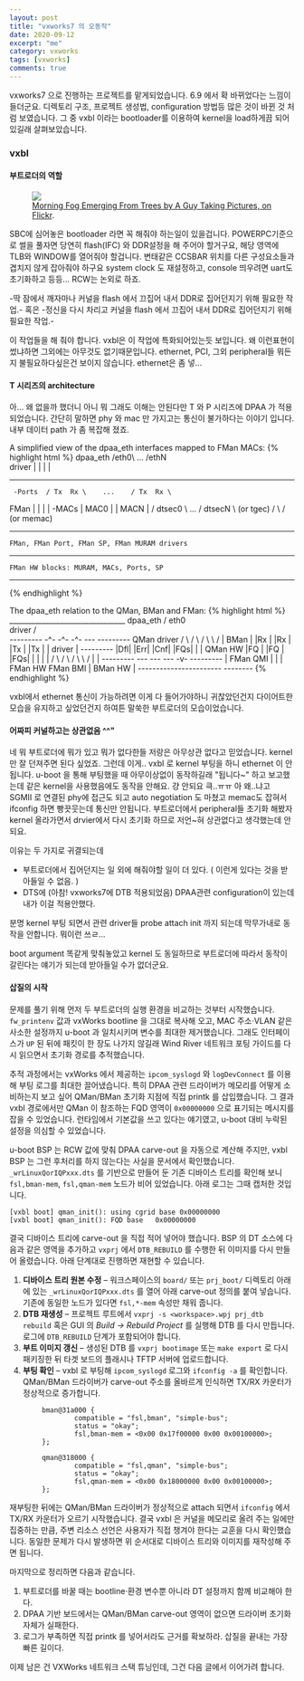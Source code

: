 ```yaml
---
layout: post
title: "vxworks7 의 오동작"
date: 2020-09-12
excerpt: "me"
category: vxworks
tags: [vxworks]
comments: true
---
```


vxworks7 으로 진행하는 프로젝트를 맡게되었습니다.
6.9 에서 확 바뀌었다는 느낌이 들더군요. 디렉토리 구조, 프로젝트 생성법, 
configuration 방법등 많은 것이 바뀐 것 처럼 보였습니다.
그 중 vxbl 이라는 bootloader를 이용하여 kernel을 load하게끔 되어있길래 살펴보았습니다.


### vxbl

#### 부트로더의 역할

<figure>
	<a href="http://farm9.staticflickr.com/8426/7758832526_cc8f681e48_b.jpg"><img src="http://farm9.staticflickr.com/8426/7758832526_cc8f681e48_c.jpg"></a>
	<figcaption><a href="http://www.flickr.com/photos/80901381@N04/7758832526/" title="Morning Fog Emerging From Trees by A Guy Taking Pictures, on Flickr">Morning Fog Emerging From Trees by A Guy Taking Pictures, on Flickr</a>.</figcaption>
</figure>

SBC에 심어놓은 bootloader 라면 꼭 해줘야 하는일이 있을겁니다. POWERPC기준으로 썰을 풀자면
당연히 flash(IFC) 와 DDR설정을 해 주어야 할거구요, 해당 영역에 TLB와 WINDOW를 열어줘야 할겁니다.
변태같은 CCSBAR 위치를 다른 구성요소들과 겹치지 않게 잡아줘야 하구요 system clock 도 재설정하고, console 띄우려면 uart도 초기화하고 등등... RCW는 논외로 하죠. 

-딱 잠에서 깨자마나 커널을 flash 에서 끄집어 내서 DDR로 집어던지기 위해 필요한 작업.- 혹은
-정신을 다시 차리고 커널을 flash 에서 끄집어 내서 DDR로 집어던지기 위해 필요한 작업.- 

이 작업들을 해 줘야 합니다. vxbl은 이 작업에 특화되어있는듯 보입니다. 
왜 이런표현이 썼냐하면 그외에는 아무것도 없기때문입니다.
ethernet, PCI, 그외 peripheral들 뭐든지 불필요하다싶은건 보이지 않습니다. ethernet은 좀 넣...


#### T 시리즈의 architecture

아... 왜 없을까 했더니 아니 뭐 그래도 이해는 안된다만 T 와 P 시리즈에 DPAA 가 적용되었습니다. 
간단히 말하면 phy 와 mac 만 가지고는 통신이 불가하다는 이야기 입니다. 
내부 데이터 path 가 좀 복잡해 졌죠. 

A simplified view of the dpaa_eth interfaces mapped to FMan MACs:
{% highlight html %}
dpaa_eth       /eth0\     ...       /ethN\
driver        |      |             |      |
-------------   ----   -----------   ----   -------------
     -Ports  / Tx  Rx \    ...    / Tx  Rx \
FMan        |          |         |          |
     -MACs  |   MAC0   |         |   MACN   |
           /   dtsec0   \  ...  /   dtsecN   \ (or tgec)
          /              \     /              \(or memac)
---------  --------------  ---  --------------  ---------
    FMan, FMan Port, FMan SP, FMan MURAM drivers
---------------------------------------------------------
    FMan HW blocks: MURAM, MACs, Ports, SP
---------------------------------------------------------
{% endhighlight %}


The dpaa_eth relation to the QMan, BMan and FMan:
{% highlight html %}
            ________________________________
dpaa_eth   /            eth0                \
driver    /                                  \
---------   -^-   -^-   -^-   ---    ---------
QMan driver / \   / \   / \  \   /  | BMan    |
           |Rx | |Rx | |Tx | |Tx |  | driver  |
---------  |Dfl| |Err| |Cnf| |FQs|  |         |
QMan HW    |FQ | |FQ | |FQs| |   |  |         |
           /   \ /   \ /   \  \ /   |         |
---------   ---   ---   ---   -v-    ---------
          |        FMan QMI         |         |
          | FMan HW       FMan BMI  | BMan HW |
            -----------------------   --------
{% endhighlight %}
			
vxbl에서 ethernet 통신이 가능하려면 이게 다 들어가야하니 귀찮았던건지 다이어트한 모습을 유지하고 싶었던건지
하여튼 말쑥한 부트로더의 모습이었습니다.


#### 어짜피 커널하고는 상관없음 ^^"
네 뭐 부트로더에 뭐가 있고 뭐가 없다한들 저랑은 아무상관 없다고 믿었습니다.
kernel 만 잘 던져주면 된다 싶었죠. 
그런데 이게.. vxbl 로 kernel 부팅을 하니 ethernet 이 안됩니다. 
u-boot 을 통해 부팅했을 때 아무이상없이 동작하길래 "됩니다~" 하고 보고했는데
같은 kernel을 사용했음에도 동작을 안해요. 걍 안되요 
큭..ㅠㅠ 아 왜..냐고 
SGMII 로 연결된 phy에 접근도 되고  auto negotiation 도 마쳤고 memac도 잡혀서 ifconfig 하면 
빵끗웃는데 통신만 안됩니다. 
부트로더에서 peripheral들 초기화 해봤자 kernel 올라가면서 drvier에서 다시 초기화 하므로 저언~혀 
상관없다고 생각했는데 안되요. 

이유는 두 가지로 귀결되는데 
- 부트로더에서 집어던지는 일 외에 해줘야할 일이 더 있다. ( 이런게 있다는 것을 받아들일 수 없음. )
- DTS에 (아참! vxworks7에 DTB 적용되었음) DPAA관련 configuration이 있는데 내가 이걸 적용안했다.


분명 kernel 부팅 되면서 관련 driver들 probe attach init 까지 되는데 막무가내로 동작을 안합니다.
뭐이런 쓰ㄹ...

boot argument 똑같게 맞춰놓았고 kernel 도 동일하므로 부트로더에 따라서 동작이 갈린다는 얘기가 되는데 받아들일 수가 없더군요. 



#### 삽질의 시작


문제를 풀기 위해 먼저 두 부트로더의 실행 환경을 비교하는 것부터 시작했습니다. `fw_printenv` 값과
vxWorks bootline 을 그대로 복사해 오고, MAC 주소·VLAN 같은 사소한 설정까지 u-boot 과 일치시키며
변수를 최대한 제거했습니다. 그래도 인터페이스가 `UP` 된 뒤에 패킷이 한 장도 나가지 않길래 Wind River
네트워크 포팅 가이드를 다시 읽으면서 초기화 경로를 추적했습니다.

추적 과정에서는 vxWorks 에서 제공하는 `ipcom_syslogd` 와 `logDevConnect` 를 이용해 부팅 로그를 최대한
끌어냈습니다. 특히 DPAA 관련 드라이버가 메모리를 어떻게 소비하는지 보고 싶어 QMan/BMan 초기화 지점에
직접 printk 를 삽입했습니다. 그 결과 vxbl 경로에서만 QMan 이 참조하는 FQD 영역이 `0x00000000` 으로
표기되는 메시지를 잡을 수 있었습니다. 런타임에서 기본값을 쓰고 있다는 얘기였고, u-boot 대비 누락된
설정을 의심할 수 있었습니다.

u-boot BSP 는 RCW 값에 맞춰 DPAA carve-out 을 자동으로 계산해 주지만, vxbl BSP 는 그런 후처리를 하지
않는다는 사실을 문서에서 확인했습니다. `_wrLinuxQorIQPxxx.dts` 를 기반으로 만들어 둔 기존 디바이스 트리를
확인해 보니 `fsl,bman-mem`, `fsl,qman-mem` 노드가 비어 있었습니다. 아래 로그는 그때 캡처한 것입니다.

```
[vxbl boot] qman_init(): using cgrid base 0x00000000
[vxbl boot] qman_init(): FQD base   0x00000000
```

결국 디바이스 트리에 carve-out 을 직접 적어 넣어야 했습니다. BSP 의 DT 소스에 다음과 같은 영역을 추가하고
`vxprj` 에서 `DTB_REBUILD` 를 수행한 뒤 이미지를 다시 만들어 올렸습니다. 아래 단계대로 진행하면 재현할 수
있습니다.

1. **디바이스 트리 원본 수정** – 워크스페이스의 `board/` 또는 `prj_boot/` 디렉토리 아래에 있는
   `_wrLinuxQorIQPxxx.dts` 를 열어 아래 carve-out 정의를 붙여 넣습니다. 기존에 동일한 노드가 있다면
   `fsl,*-mem` 속성만 채워 줍니다.
2. **DTB 재생성** – 프로젝트 루트에서 `vxprj -s <workspace>.wpj prj_dtb rebuild` 혹은 GUI 의 *Build →
   Rebuild Project* 를 실행해 DTB 를 다시 만듭니다. 로그에 `DTB_REBUILD` 단계가 포함되어야 합니다.
3. **부트 이미지 갱신** – 생성된 DTB 를 `vxprj bootimage` 또는 `make export` 로 다시 패키징한 뒤 타겟 보드의
   플래시나 TFTP 서버에 업로드합니다.
4. **부팅 확인** – vxbl 로 부팅해 `ipcom_syslogd` 로그와 `ifconfig -a` 를 확인합니다. QMan/BMan 드라이버가
   carve-out 주소를 올바르게 인식하면 TX/RX 카운터가 정상적으로 증가합니다.

```dts
        bman@31a000 {
                compatible = "fsl,bman", "simple-bus";
                status = "okay";
                fsl,bman-mem = <0x00 0x17f00000 0x00 0x00100000>;
        };

        qman@318000 {
                compatible = "fsl,qman", "simple-bus";
                status = "okay";
                fsl,qman-mem = <0x00 0x18000000 0x00 0x00100000>;
        };
```

재부팅한 뒤에는 QMan/BMan 드라이버가 정상적으로 attach 되면서 `ifconfig` 에서 TX/RX 카운터가 오르기
시작했습니다. 결국 vxbl 은 커널을 메모리로 올려 주는 일에만 집중하는 만큼, 주변 리소스 선언은 사용자가
직접 챙겨야 한다는 교훈을 다시 확인했습니다. 동일한 문제가 다시 발생하면 위 순서대로 디바이스 트리와
이미지를 재작성해 주면 됩니다.

마지막으로 정리하면 다음과 같습니다.

1. 부트로더를 바꿀 때는 bootline·환경 변수뿐 아니라 DT 설정까지 함께 비교해야 한다.
2. DPAA 기반 보드에서는 QMan/BMan carve-out 영역이 없으면 드라이버 초기화 자체가 실패한다.
3. 로그가 부족하면 직접 printk 를 넣어서라도 근거를 확보하라. 삽질을 끝내는 가장 빠른 길이다.

이제 남은 건 VXWorks 네트워크 스택 튜닝인데, 그건 다음 글에서 이어가려 합니다.